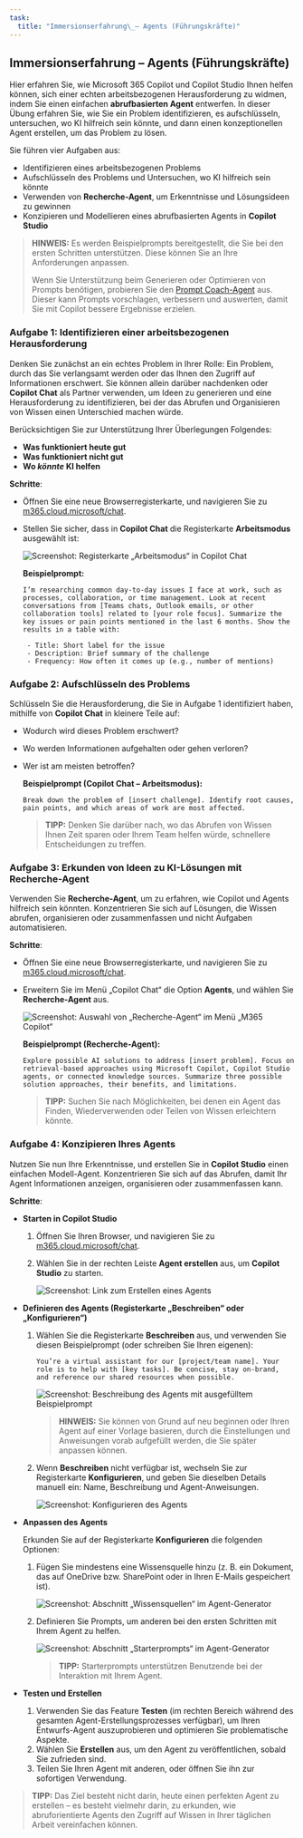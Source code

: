 ```yaml
---
task:
  title: "Immersionserfahrung\_– Agents (Führungskräfte)"
---
```


## Immersionserfahrung – Agents (Führungskräfte)

Hier erfahren Sie, wie Microsoft 365 Copilot und Copilot Studio Ihnen helfen können, sich einer echten arbeitsbezogenen Herausforderung zu widmen, indem Sie einen einfachen **abrufbasierten Agent** entwerfen. In dieser Übung erfahren Sie, wie Sie ein Problem identifizieren, es aufschlüsseln, untersuchen, wo KI hilfreich sein könnte, und dann einen konzeptionellen Agent erstellen, um das Problem zu lösen.  

Sie führen vier Aufgaben aus:

- Identifizieren eines arbeitsbezogenen Problems  
- Aufschlüsseln des Problems und Untersuchen, wo KI hilfreich sein könnte  
- Verwenden von **Recherche-Agent**, um Erkenntnisse und Lösungsideen zu gewinnen  
- Konzipieren und Modellieren eines abrufbasierten Agents in **Copilot Studio**  

> **HINWEIS:** Es werden Beispielprompts bereitgestellt, die Sie bei den ersten Schritten unterstützen. Diese können Sie an Ihre Anforderungen anpassen. 
>
> Wenn Sie Unterstützung beim Generieren oder Optimieren von Prompts benötigen, probieren Sie den <a href="https://appsource.microsoft.com/en-us/product/office/WA200007578" target="_blank">Prompt Coach-Agent</a> aus.<br>Dieser kann Prompts vorschlagen, verbessern und auswerten, damit Sie mit Copilot bessere Ergebnisse erzielen.

### Aufgabe 1: Identifizieren einer arbeitsbezogenen Herausforderung  

Denken Sie zunächst an ein echtes Problem in Ihrer Rolle: Ein Problem, durch das Sie verlangsamt werden oder das Ihnen den Zugriff auf Informationen erschwert. Sie können allein darüber nachdenken oder **Copilot Chat** als Partner verwenden, um Ideen zu generieren und eine Herausforderung zu identifizieren, bei der das Abrufen und Organisieren von Wissen einen Unterschied machen würde.  

Berücksichtigen Sie zur Unterstützung Ihrer Überlegungen Folgendes:  

- **Was funktioniert heute gut**  
- **Was funktioniert nicht gut**  
- **Wo *könnte* KI helfen**  

**Schritte**:  

- Öffnen Sie eine neue Browserregisterkarte, und navigieren Sie zu [m365.cloud.microsoft/chat](https://m365.cloud.microsoft/chat).  
- Stellen Sie sicher, dass in **Copilot Chat** die Registerkarte **Arbeitsmodus** ausgewählt ist:  

   ![Screenshot: Registerkarte „Arbeitsmodus“ in Copilot Chat](../Prompts/Media/work-mode.png)  

    **Beispielprompt:**

   ```text
   I’m researching common day-to-day issues I face at work, such as processes, collaboration, or time management. Look at recent conversations from [Teams chats, Outlook emails, or other collaboration tools] related to [your role focus]. Summarize the key issues or pain points mentioned in the last 6 months. Show the results in a table with:  

    - Title: Short label for the issue  
    - Description: Brief summary of the challenge  
    - Frequency: How often it comes up (e.g., number of mentions)
   ```

### Aufgabe 2: Aufschlüsseln des Problems

Schlüsseln Sie die Herausforderung, die Sie in Aufgabe 1 identifiziert haben, mithilfe von **Copilot Chat** in kleinere Teile auf:

- Wodurch wird dieses Problem erschwert?  
- Wo werden Informationen aufgehalten oder gehen verloren?  
- Wer ist am meisten betroffen?  

    **Beispielprompt (Copilot Chat – Arbeitsmodus):**

    ```text
    Break down the problem of [insert challenge]. Identify root causes, pain points, and which areas of work are most affected.
    ```

    > **TIPP:** Denken Sie darüber nach, wo das Abrufen von Wissen Ihnen Zeit sparen oder Ihrem Team helfen würde, schnellere Entscheidungen zu treffen.

### Aufgabe 3: Erkunden von Ideen zu KI-Lösungen mit Recherche-Agent

Verwenden Sie **Recherche-Agent**, um zu erfahren, wie Copilot und Agents hilfreich sein könnten. Konzentrieren Sie sich auf Lösungen, die Wissen abrufen, organisieren oder zusammenfassen und nicht Aufgaben automatisieren. 

**Schritte**:

- Öffnen Sie eine neue Browserregisterkarte, und navigieren Sie zu [m365.cloud.microsoft/chat](https://m365.cloud.microsoft/chat).
- Erweitern Sie im Menü „Copilot Chat“ die Option **Agents**, und wählen Sie **Recherche-Agent** aus.  

    ![Screenshot: Auswahl von „Recherche-Agent“ im Menü „M365 Copilot“](../Prompts/Media/researcher.png)  

    **Beispielprompt (Recherche-Agent):**

    ```text
    Explore possible AI solutions to address [insert problem]. Focus on retrieval-based approaches using Microsoft Copilot, Copilot Studio agents, or connected knowledge sources. Summarize three possible solution approaches, their benefits, and limitations.
    ```

    > **TIPP:** Suchen Sie nach Möglichkeiten, bei denen ein Agent das Finden, Wiederverwenden oder Teilen von Wissen erleichtern könnte.

### Aufgabe 4: Konzipieren Ihres Agents

Nutzen Sie nun Ihre Erkenntnisse, und erstellen Sie in **Copilot Studio** einen einfachen Modell-Agent. Konzentrieren Sie sich auf das Abrufen, damit Ihr Agent Informationen anzeigen, organisieren oder zusammenfassen kann.

**Schritte**:

- **Starten in Copilot Studio**

    1. Öffnen Sie Ihren Browser, und navigieren Sie zu [m365.cloud.microsoft/chat](https://m365.cloud.microsoft/chat).
    1. Wählen Sie in der rechten Leiste **Agent erstellen** aus, um **Copilot Studio** zu starten.

        ![Screenshot: Link zum Erstellen eines Agents](../Prompts/Media/create-agent.png)

- **Definieren des Agents (Registerkarte „Beschreiben“ oder „Konfigurieren“)**

    1. Wählen Sie die Registerkarte **Beschreiben** aus, und verwenden Sie diesen Beispielprompt (oder schreiben Sie Ihren eigenen):

        ```text
        You’re a virtual assistant for our [project/team name]. Your role is to help with [key tasks]. Be concise, stay on-brand, and reference our shared resources when possible.
        ```

        ![Screenshot: Beschreibung des Agents mit ausgefülltem Beispielprompt](../Prompts/Media/create-agent-through-describe.png)

        > **HINWEIS:** Sie können von Grund auf neu beginnen oder Ihren Agent auf einer Vorlage basieren, durch die Einstellungen und Anweisungen vorab aufgefüllt werden, die Sie später anpassen können.

    1. Wenn **Beschreiben** nicht verfügbar ist, wechseln Sie zur Registerkarte **Konfigurieren**, und geben Sie dieselben Details manuell ein: Name, Beschreibung und Agent-Anweisungen.

        ![Screenshot: Konfigurieren des Agents](../Prompts/Media/name-describe-agent.png)

- **Anpassen des Agents**

    Erkunden Sie auf der Registerkarte **Konfigurieren** die folgenden Optionen:

    1. Fügen Sie mindestens eine Wissensquelle hinzu (z. B. ein Dokument, das auf OneDrive bzw. SharePoint oder in Ihren E-Mails gespeichert ist).

        ![Screenshot: Abschnitt „Wissensquellen“ im Agent-Generator](../Prompts/Media/knowledge-sources.png)

    1. Definieren Sie Prompts, um anderen bei den ersten Schritten mit Ihrem Agent zu helfen.

        ![Screenshot: Abschnitt „Starterprompts“ im Agent-Generator](../Prompts/Media/starter-prompts.png)

        > **TIPP:** Starterprompts unterstützen Benutzende bei der Interaktion mit Ihrem Agent.

- **Testen und Erstellen**

    1. Verwenden Sie das Feature **Testen** (im rechten Bereich während des gesamten Agent-Erstellungsprozesses verfügbar), um Ihren Entwurfs-Agent auszuprobieren und optimieren Sie problematische Aspekte.
    2. Wählen Sie **Erstellen** aus, um den Agent zu veröffentlichen, sobald Sie zufrieden sind.
    3. Teilen Sie Ihren Agent mit anderen, oder öffnen Sie ihn zur sofortigen Verwendung.  

> **TIPP:** Das Ziel besteht nicht darin, heute einen perfekten Agent zu erstellen – es besteht vielmehr darin, zu erkunden, wie abruforientierte Agents den Zugriff auf Wissen in Ihrer täglichen Arbeit vereinfachen können.
